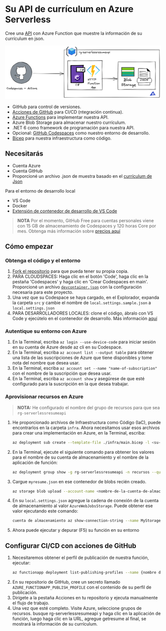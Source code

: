 # Su API de currículum en Azure Serverless

Cree una [API](https://learn.microsoft.com/training/modules/build-api-azure-functions/3-overview-api) con Azure Function que muestre la información de su currículum en json.

![diagram](../../diagram.png)

- GitHub para control de versiones.
- [Acciones de GitHub](https://docs.github.com/en/actions) para CI/CD (ntegración continua).
- [Azure Functions](https://learn.microsoft.com/en-us/azure/azure-functions/functions-overview) para implementar nuestra API.
- Azure Blob Storage para almacenar nuestro currículum.
- .NET 6 como framework de programación para nuestra API.
- Opcional: [GitHub Codespaces](https://docs.github.com/en/codespaces/overview) como nuestro entorno de desarrollo.
- [Bicep](https://learn.microsoft.com/en-us/azure/azure-resource-manager/bicep/overview?tabs=bicep) para nuestra infraestructura como código.

## Necesitarás

- Cuenta Azure
- Cuenta GitHub
- Proporcioné un archivo .json de muestra basado en el [currículum de Json](https://jsonresume.org/schema/)

Para el entorno de desarrollo local

- VS Code
- Docker
- [Extensión de contenedor de desarrollo de VS Code](https://code.visualstudio.com/docs/devcontainers/tutorials)

> **NOTA**
> Por el momento, GitHub Free para cuentas personales viene con 15 GB de almacenamiento de Codespaces y 120 horas Core por mes. Obtenga más información sobre [precios aquí](https://docs.github.com/billing/managing-billing-for-github-codespaces/about-billing-for-github-codespaces)

## Cómo empezar

### Obtenga el código y el entorno

1. [Fork el repositorio](https://docs.github.com/pull-requests/collaborating-with-pull-requests/working-with-forks/about-forks) para que pueda tener su propia copia.
2. PARA CLOUDSPACES: Haga clic en el botón 'Code', haga clic en la pestaña 'Codespaces' y haga clic en 'Crear Codespaces en main'. Proporcioné un archivo [`devcontainer.json`](https://code.visualstudio.com/docs/devcontainers/create-dev-container) con la configuración necesaria para este proyecto.
3. Una vez que su Codespace se haya cargado, en el Explorador, expanda la carpeta `src` y cambie el nombre de `local.settings.sample.json` a `local.settings.json`
4. PARA DESARROLLADORES LOCALES: clone el código, ábralo con VS Code y ejecútelo en el contenedor de desarrollo. Más información [aquí](https://code.visualstudio.com/docs/devcontainers/containers)

### Autentique su entorno con Azure
1. En la Terminal, escriba `az login --use-device-code` para iniciar sesión en su cuenta de Azure desde az cli en su Codespace.
2. En la Terminal, escriba `az account list --output table` para obtener una lista de las suscripciones de Azure que tiene disponibles y tome nota del nombre que desea usar.
3. En la Terminal, escriba `az account set --name "name-of-subscription"` con el nombre de la suscripción que desea usar.
4. En la Terminal, escriba `az account show` y asegúrese de que esté configurado para la suscripción en la que desea trabajar.

### Aprovisionar recursos en Azure

> **NOTA:** He configurado el nombre del grupo de recursos para que sea `rg-serverlessresumeapi`

1. He proporcionado archivos de Infraestructura como Código (IaC), puede encontrarlos en la carpeta `infra`. Ahora necesitamos usar esos archivos para crear una implementación en Azure, en la Terminal, escriba:
    ```sh
    az deployment sub create --template-file ./infra/main.bicep -l <su-región>
    ```

2. En la Terminal, ejecute el siguiente comando para obtener los valores para el nombre de su cuenta de almacenamiento y el nombre de la aplicación de función:
    ```sh
    az deployment group show -g rg-serverlessresumeapi -n recursos --query properties.outputs
    ```
2. Cargue `myresume.json` en ese contenedor de blobs recién creado.
    ```sh
    az storage blob upload --account-name <nombre-de-la-cuenta-de-almacenamiento> --container-name resume --name myresume.json --file myresume.json
    ```
3. En su `local.settings.json` agregue la cadena de conexión de la cuenta de almacenamiento al valor `AzureWebJobsStorage`. Puede obtener ese valor ejecutando este comando:
    ```sh
    cuenta de almacenamiento az show-connection-string --name MyStorageAccount --resource-group rg-serverlessresumeapi
    ```
6. Ahora puede ejecutar y depurar (F5) su función en su entorno

## Configurar CI/CD con acciones de GitHub

1. Necesitaremos obtener el perfil de publicación de nuestra función, ejecutar:
    ```sh
    az functionapp deployment list-publishing-profiles --name {nombre de la función} --resource-group rg-serverlessresumeapi --xml
    ```
2. En su repositorio de GitHub, cree un secreto llamado `AZURE_FUNCTIONAPP_PUBLISH_PROFILE` con el contenido de su perfil de publicación.
3. Dirígete a la pestaña Acciones en tu repositorio y ejecuta manualmente el flujo de trabajo.
4. Una vez que esté completo. Visite Azure, seleccione grupos de recursos. busque rg-serverlessresumeapi y haga clic en la aplicación de función, luego haga clic en la URL, agregue getresume al final, se mostrará la información de su currículum.
